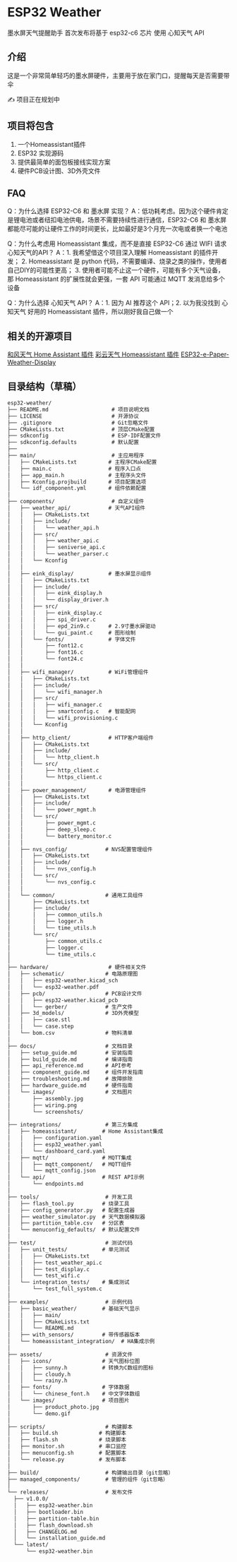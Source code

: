 # ESP32 Weather
墨水屏天气提醒助手
首次发布将基于 esp32-c6 芯片
使用 心知天气 API

## 介绍

这是一个非常简单轻巧的墨水屏硬件，主要用于放在家门口，提醒每天是否需要带伞

✍️ 项目正在规划中

## 项目将包含
1. 一个Homeassistant插件
2. ESP32 实现源码
3. 提供最简单的面包板接线实现方案
4. 硬件PCB设计图、3D外壳文件

## FAQ
Q：为什么选择 ESP32-C6 和 墨水屏 实现？
A：低功耗考虑。因为这个硬件肯定是锂电池或者纽扣电池供电，场景不需要持续性进行通信，ESP32-C6 和 墨水屏 都能尽可能的让硬件工作的时间更长，比如最好是3个月充一次电或者换一个电池

Q：为什么考虑用 Homeassistant 集成，而不是直接 ESP32-C6 通过 WIFI 请求 心知天气的API？
A：1. 我希望借这个项目深入理解 Homeassistant 的插件开发；
2. Homeassistant 是 python 代码，不需要编译、烧录之类的操作，使用者自己DIY的可能性更高；
3. 使用者可能不止这一个硬件，可能有多个天气设备，那 Homeassistant 的扩展性就会更强，一套 API 可能通过 MQTT 发消息给多个设备

Q：为什么选择 心知天气 API？
A：1. 因为 AI 推荐这个 API；2. 以为我没找到 心知天气 好用的 Homeassistant 插件，所以刚好我自己做一个

## 相关的开源项目
[和风天气 Home Assistant 插件](https://github.com/cheny95/qweather#%E5%92%8C%E9%A3%8E%E5%A4%A9%E6%B0%94-home-assistant-%E6%8F%92%E4%BB%B6)
[彩云天气 Homeassistant 插件](https://github.com/hasscc/tianqi)
[ESP32-e-Paper-Weather-Display](https://github.com/G6EJD/ESP32-e-Paper-Weather-Display)

## 目录结构（草稿）
```txt
esp32-weather/
├── README.md                    # 项目说明文档
├── LICENSE                      # 开源协议
├── .gitignore                   # Git忽略文件
├── CMakeLists.txt               # 顶层CMake配置
├── sdkconfig                    # ESP-IDF配置文件
├── sdkconfig.defaults           # 默认配置
├── 
├── main/                        # 主应用程序
│   ├── CMakeLists.txt          # 主程序CMake配置
│   ├── main.c                  # 程序入口点
│   ├── app_main.h              # 主程序头文件
│   ├── Kconfig.projbuild       # 项目配置选项
│   └── idf_component.yml       # 组件依赖配置
│
├── components/                  # 自定义组件
│   ├── weather_api/            # 天气API组件
│   │   ├── CMakeLists.txt
│   │   ├── include/
│   │   │   └── weather_api.h
│   │   ├── src/
│   │   │   ├── weather_api.c
│   │   │   ├── seniverse_api.c
│   │   │   └── weather_parser.c
│   │   └── Kconfig
│   │
│   ├── eink_display/           # 墨水屏显示组件
│   │   ├── CMakeLists.txt
│   │   ├── include/
│   │   │   ├── eink_display.h
│   │   │   └── display_driver.h
│   │   ├── src/
│   │   │   ├── eink_display.c
│   │   │   ├── spi_driver.c
│   │   │   ├── epd_2in9.c      # 2.9寸墨水屏驱动
│   │   │   └── gui_paint.c     # 图形绘制
│   │   └── fonts/              # 字体文件
│   │       ├── font12.c
│   │       ├── font16.c
│   │       └── font24.c
│   │
│   ├── wifi_manager/           # WiFi管理组件
│   │   ├── CMakeLists.txt
│   │   ├── include/
│   │   │   └── wifi_manager.h
│   │   ├── src/
│   │   │   ├── wifi_manager.c
│   │   │   ├── smartconfig.c   # 智能配网
│   │   │   └── wifi_provisioning.c
│   │   └── Kconfig
│   │
│   ├── http_client/            # HTTP客户端组件
│   │   ├── CMakeLists.txt
│   │   ├── include/
│   │   │   └── http_client.h
│   │   └── src/
│   │       ├── http_client.c
│   │       └── https_client.c
│   │
│   ├── power_management/       # 电源管理组件
│   │   ├── CMakeLists.txt
│   │   ├── include/
│   │   │   └── power_mgmt.h
│   │   └── src/
│   │       ├── power_mgmt.c
│   │       ├── deep_sleep.c
│   │       └── battery_monitor.c
│   │
│   ├── nvs_config/            # NVS配置管理组件
│   │   ├── CMakeLists.txt
│   │   ├── include/
│   │   │   └── nvs_config.h
│   │   └── src/
│   │       └── nvs_config.c
│   │
│   └── common/                # 通用工具组件
│       ├── CMakeLists.txt
│       ├── include/
│       │   ├── common_utils.h
│       │   ├── logger.h
│       │   └── time_utils.h
│       └── src/
│           ├── common_utils.c
│           ├── logger.c
│           └── time_utils.c
│
├── hardware/                   # 硬件相关文件
│   ├── schematic/             # 电路原理图
│   │   ├── esp32-weather.kicad_sch
│   │   └── esp32-weather.pdf
│   ├── pcb/                   # PCB设计文件
│   │   ├── esp32-weather.kicad_pcb
│   │   └── gerber/            # 生产文件
│   ├── 3d_models/             # 3D外壳模型
│   │   ├── case.stl
│   │   └── case.step
│   └── bom.csv                # 物料清单
│
├── docs/                      # 文档目录
│   ├── setup_guide.md         # 安装指南
│   ├── build_guide.md         # 编译指南
│   ├── api_reference.md       # API参考
│   ├── component_guide.md     # 组件开发指南
│   ├── troubleshooting.md     # 故障排除
│   ├── hardware_guide.md      # 硬件指南
│   └── images/                # 文档图片
│       ├── assembly.jpg
│       ├── wiring.png
│       └── screenshots/
│
├── integrations/              # 第三方集成
│   ├── homeassistant/        # Home Assistant集成
│   │   ├── configuration.yaml
│   │   ├── esp32_weather.yaml
│   │   └── dashboard_card.yaml
│   ├── mqtt/                 # MQTT集成
│   │   ├── mqtt_component/   # MQTT组件
│   │   └── mqtt_config.json
│   └── api/                  # REST API示例
│       └── endpoints.md
│
├── tools/                     # 开发工具
│   ├── flash_tool.py         # 烧录工具
│   ├── config_generator.py   # 配置生成器
│   ├── weather_simulator.py  # 天气数据模拟器
│   ├── partition_table.csv   # 分区表
│   └── menuconfig_defaults/  # 默认配置文件
│
├── test/                      # 测试代码
│   ├── unit_tests/           # 单元测试
│   │   ├── CMakeLists.txt
│   │   ├── test_weather_api.c
│   │   ├── test_display.c
│   │   └── test_wifi.c
│   └── integration_tests/    # 集成测试
│       └── test_full_system.c
│
├── examples/                  # 示例代码
│   ├── basic_weather/        # 基础天气显示
│   │   ├── main/
│   │   ├── CMakeLists.txt
│   │   └── README.md
│   ├── with_sensors/         # 带传感器版本
│   └── homeassistant_integration/  # HA集成示例
│
├── assets/                    # 资源文件
│   ├── icons/                # 天气图标位图
│   │   ├── sunny.h           # 转换为C数组的图标
│   │   ├── cloudy.h
│   │   └── rainy.h
│   ├── fonts/                # 字体数据
│   │   └── chinese_font.h    # 中文字体数组
│   └── images/               # 项目图片
│       ├── product_photo.jpg
│       └── demo.gif
│
├── scripts/                   # 构建脚本
│   ├── build.sh             # 构建脚本
│   ├── flash.sh             # 烧录脚本
│   ├── monitor.sh           # 串口监控
│   ├── menuconfig.sh        # 配置脚本
│   └── release.py           # 发布脚本
│
├── build/                     # 构建输出目录（git忽略）
├── managed_components/        # 管理的组件（git忽略）
│
└── releases/                  # 发布文件
  ├── v1.0.0/
  │   ├── esp32-weather.bin
  │   ├── bootloader.bin
  │   ├── partition-table.bin
  │   ├── flash_download.sh
  │   ├── CHANGELOG.md
  │   └── installation_guide.md
  └── latest/
      └── esp32-weather.bin
```
